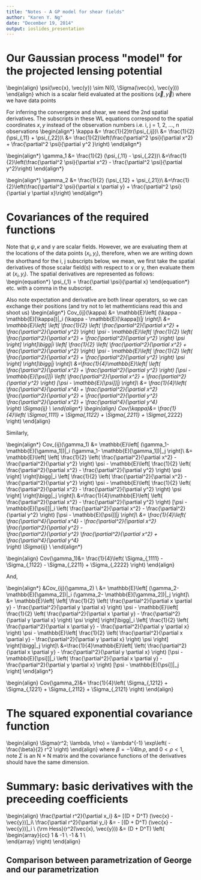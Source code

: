 ```yaml
---
title: "Notes - A GP model for shear fields"
author: "Karen Y. Ng"
date: "December 19, 2014"
output: ioslides_presentation
---
```


# Our Gaussian process "model" for the  projected lensing potential 
\begin{align}
\psi(\vec{x}, \vec{y}) \sim N(0, \Sigma(\vec{x}, \vec{y}))
\end{align}
which is a scalar field evaluated at the positions $(\vec{x}, \vec{y})$ where we have data
points

For inferring the convergence and shear, we need the 2nd spatial
derivatives.
The subscripts in these WL equations correspond to the spatial
coordinates $x, y$ instead of the observation numbers 
i.e. i, j = 1, 2, ..., n observations
\begin{align*}
\kappa &= \frac{1}{2}tr(\psi_{,ij})\\ 
&= \frac{1}{2} (\psi_{,11} + \psi_{,22})\\ 
&=
\frac{1}{2}\left(\frac{\partial^2 \psi}{\partial x^2} +
\frac{\partial^2 \psi}{\partial y^2 }\right)
\end{align*}

\begin{align*}
\gamma_1 &= \frac{1}{2} (\psi_{,11} - \psi_{,22})\\ 
&=\frac{1}{2}\left(\frac{\partial^2 \psi}{\partial x^2} - 
\frac{\partial^2 \psi}{\partial y^2}\right)
\end{align*}

\begin{align*}
\gamma_2 &= \frac{1}{2} (\psi_{,12} + \psi_{,21})\\ 
&=\frac{1}{2}\left(\frac{\partial^2 \psi}{\partial x \partial y} + 
\frac{\partial^2 \psi}{\partial y \partial x}\right)
\end{align*}

# Covariances of the required functions 
Note that $\psi, \kappa$ and $\gamma$ are scalar fields. 
However, we are evaluating them at the locations of the data points
$(x_i, y_i)$, therefore, when we are writing down the shorthand for the
i, j subscripts below, we mean, we first take the spatial derivatives of
those scalar field(s) with
respect to x or y, then evaluate them at $(x_i, y_i)$.
The spatial derivatives are represented as follows: 
\begin{equation*}
\psi_{,1} = \frac{\partial \psi}{\partial x} 
\end{equation*}
etc. with a comma in the subscript. 

Also note expectation and derivative are both linear operators, so we can
exchange their positions (and try not to let mathemticians read this and
shoot us)
\begin{align*}
Cov_{ij}(\kappa) &= \mathbb{E}\left[ 
(\kappa - \mathbb{E}[\kappa])|_i 
(\kappa - \mathbb{E}[\kappa])|_j 
\right]\\
&= \mathbb{E}\left[ 
\left[
\frac{1}{2} 
\left( 
\frac{\partial^2}{\partial x^2} + \frac{\partial^2}{\partial y^2}
\right) \psi -
\mathbb{E}\left[ 
\frac{1}{2} 
\left( 
\frac{\partial^2}{\partial x^2} + \frac{\partial^2}{\partial y^2}
\right) \psi 
\right]
\right]\bigg|_i
\left[
\frac{1}{2} 
\left( 
\frac{\partial^2}{\partial x^2} + \frac{\partial^2}{\partial y^2}
\right) \psi -
\mathbb{E}\left[ 
\frac{1}{2} 
\left( 
\frac{\partial^2}{\partial x^2} + \frac{\partial^2}{\partial y^2}
\right) \psi 
\right]
\right]\bigg|_j
\right]\\
&=\frac{1}{4}\mathbb{E}\left[
\left(
\frac{\partial^2}{\partial x^2} +
\frac{\partial^2}{\partial y^2}
\right)
[\psi - \mathbb{E}[\psi]]|_i
\left(
\frac{\partial^2}{\partial x^2} +
\frac{\partial^2}{\partial y^2}
\right)
[\psi - \mathbb{E}[\psi]]|_j
\right]\\
&= \frac{1}{4}\left(
\frac{\partial^4}{\partial x^4} + 
\frac{\partial^2}{\partial x^2} \frac{\partial^2}{\partial y^2} +
\frac{\partial^2}{\partial y^2} \frac{\partial^2}{\partial x^2} + 
\frac{\partial^4}{\partial y^4}  
\right) \Sigma_{ij} \\
\end{align*}
\begin{align}
Cov(\kappa)&= \frac{1}{4}\left(
\Sigma_{,1111} + \Sigma_{,1122} + \Sigma_{,2211} + \Sigma_{,2222}
\right)
\end{align}

Similarly,

\begin{align*}
Cov_{ij}(\gamma_1) &= \mathbb{E}\left[ 
(\gamma_1- \mathbb{E}[\gamma_1])|_i 
(\gamma_1- \mathbb{E}[\gamma_1])|_j 
\right]\\
&= \mathbb{E}\left[ 
\left[
\frac{1}{2} 
\left( 
\frac{\partial^2}{\partial x^2} - \frac{\partial^2}{\partial y^2}
\right) \psi -
\mathbb{E}\left[ 
\frac{1}{2} 
\left( 
\frac{\partial^2}{\partial x^2} - \frac{\partial^2}{\partial y^2}
\right) \psi 
\right]
\right]\bigg|_i
\left[
\frac{1}{2} 
\left( 
\frac{\partial^2}{\partial x^2} - \frac{\partial^2}{\partial y^2}
\right) \psi -
\mathbb{E}\left[ 
\frac{1}{2} 
\left( 
\frac{\partial^2}{\partial x^2} - \frac{\partial^2}{\partial y^2}
\right) \psi 
\right]
\right]\bigg|_j
\right]\\
&=\frac{1}{4}\mathbb{E}\left[
\left(
\frac{\partial^2}{\partial x^2} - 
\frac{\partial^2}{\partial y^2}
\right)
[\psi - \mathbb{E}[\psi]]|_i
\left(
\frac{\partial^2}{\partial x^2} - 
\frac{\partial^2}{\partial y^2}
\right)
[\psi - \mathbb{E}[\psi]]|_j
\right]\\
&= \frac{1}{4}\left(
\frac{\partial^4}{\partial x^4} - 
\frac{\partial^2}{\partial x^2} \frac{\partial^2}{\partial y^2} -  
\frac{\partial^2}{\partial y^2} \frac{\partial^2}{\partial x^2} + 
\frac{\partial^4}{\partial y^4}  
\right) \Sigma_{ij} \\
\end{align*}

\begin{align}
Cov(\gamma_1)&= \frac{1}{4}\left(
\Sigma_{,1111} - \Sigma_{,1122} - \Sigma_{,2211} + \Sigma_{,2222}
\right)
\end{align}

And, 

\begin{align*}
&Cov_{ij}(\gamma_2) \\
&= \mathbb{E}\left[ 
(\gamma_2- \mathbb{E}[\gamma_2])|_i 
(\gamma_2- \mathbb{E}[\gamma_2])|_j 
\right]\\
&= \mathbb{E}\left[ 
\left[
\frac{1}{2} 
\left( 
\frac{\partial^2}{\partial x \partial y} - \frac{\partial^2}{\partial y
\partial x}
\right) \psi -
\mathbb{E}\left[ 
\frac{1}{2} 
\left( 
\frac{\partial^2}{\partial x \partial y} - \frac{\partial^2}{\partial y
\partial x}
\right) \psi 
\right]
\right]\bigg|_i
\left[
\frac{1}{2} 
\left( 
\frac{\partial^2}{\partial x \partial y} - \frac{\partial^2}{\partial y
\partial x}
\right) \psi -
\mathbb{E}\left[ 
\frac{1}{2} 
\left( 
\frac{\partial^2}{\partial x \partial y} - \frac{\partial^2}{\partial y
\partial x}
\right) \psi 
\right]
\right]\bigg|_j
\right]\\
&=\frac{1}{4}\mathbb{E}\left[
\left(
\frac{\partial^2}{\partial x \partial y} - 
\frac{\partial^2}{\partial y \partial x}
\right)
[\psi - \mathbb{E}[\psi]]|_i
\left(
\frac{\partial^2}{\partial x \partial y} - 
\frac{\partial^2}{\partial y \partial x}
\right)
[\psi - \mathbb{E}[\psi]]|_j
\right]
\end{align*}

\begin{align}
Cov(\gamma_2)&= \frac{1}{4}\left(
\Sigma_{,1212} + \Sigma_{,1221} + \Sigma_{,2112} + \Sigma_{,2121}
\right)
\end{align}

# The squared exponential covariance function 
\begin{align}
\Sigma(r^2; \lambda, \rho) = \lambda^{-1} \exp\left( -
\frac{\beta}{2} r^2 \right)
\end{align}
where $\beta = - 1/4 \ln \rho$, and $0 < \rho < 1$, note $\Sigma$ is an N
$\times$ N matrix and the covariance functions of the derivatives should
have the same dimension. 

# Summary: basic derivatives with the preceeding coefficients
\begin{align}
\frac{\partial r^2}{\partial x_i} &= [(D + D^T) (\vec{x} - \vec{y})]_i\\
\frac{\partial r^2}{\partial y_i} &= - [(D + D^T) (\vec{x} - \vec{y})]_i \\
{\rm Hess}(r^2(\vec{x}, \vec{y})) &= (D + D^T) \left(
					\begin{array}{cc}
					1 & -1 \\
					-1 & 1 \\  
					\end{array}
					\right) 
					\end{align}



## Comparison between parametrization of George and our parametrization




